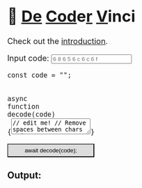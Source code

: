 # 📜   **<u>De</u>  <u>Cod</u>e<u>r</u>  <u>V</u>inci**  

<link rel="stylesheet" href="./styles/codemirror.css">
<style>
	body { font-size:18px; }
	pre { margin: 0; }
	button { background:#DDD !important; width: 200px; padding: 6px 0; }
	.wrapped,.wrapped>code { white-space: normal !important; }
</style>
<script src="codemirror.js"></script>
<script src="./modes/javascript.js"></script>
<script>
console.log('Hello hacker!');
let code = '6 8 6 5 6 c 6 c 6 f';
document.addEventListener('DOMContentLoaded', () => {
	const runButton = document.getElementById('run');
	const resultCode = document.getElementById('result-code');
	const codeEl = document.getElementById('code');
	const editor = CodeMirror.fromTextArea(codeEl, {
		lineNumbers: true,
	});
	const assignValueEl = document.getElementById('assign-value');
	const codeInput = document.getElementById('code-input');
	codeInput.placeholder = code;
	codeInput.addEventListener('input', e => {
		code = e.target.value;
		assignValueEl.innerText = '"'+code+'"';
	});
	runButton.addEventListener('click', () => {
		const src = 'return (async function(){'+editor.getValue()+'})()';
		const func = new Function('code', src);
		func(code).then(res => {
			console.log(res);
			if (typeof(res) === 'string')
				resultCode.innerText = res;
			else
				resultCode.innerHTML = '<b>Invalid result type, string expected</b>';
		});
	});
});
</script>

Check out the [introduction](/decodervinci/intro).

Input code: <input id="code-input" type="string" placeholder="6 8 6 5 6 c 6 c 6 f">

<pre class="cm-s-default"><code class="wrapped"><span class="cm-keyword">const</span> <span class="cm-variable-2">code</span> <span class="cm-operator">=</span> <span id="assign-value" class="cm-string">"<script>document.write(code)</script>"</span>;</code><code>
<span class="cm-keyword">async</span> <span class="cm-keyword">function</span> <span class="cm-variable-2">decode</span>(<span class="cm-variable-2">code</span>) {<textarea id="code">// edit me!
// Remove spaces between chars
code = code.split(' ').join('');
// Match hex char pairs, replace each pair with the string representation
code = code.match(/\w{2}/g).map(
    hex => String.fromCharCode(parseInt(hex, 16))
).join('');
// Return the decoded string
return code;</textarea>}
</code></pre>
<button id="run" class="CodeMirror cm-s-default" type="button"><span class="cm-keyword">await</span> <span class="cm-variable-2"><span class="cm-variable-2">decode</span>(<span class="cm-variable-2">code</span>);</button>
<div class="result wrapped">
	<h3>Output:</h3>
	<pre><code id="result-code"></code></pre>
</div>
